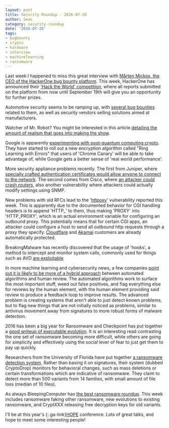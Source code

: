```yaml
---
layout: post
title: Security Roundup - 2016-07-20
author: Sean
category: security-roundup
date: '2016-07-20'
tags:
- bugbounty
- crypto
- hardware
- interview
- machinelearning
- ransomware
---
```


Last week I happened to miss this great interview with [Mårten Mickos, the CEO of the HackerOne bug bounty platform](https://hackerone.com/blog/interview-with-marten-mickos). This week, HackerOne has announced their ['Hack the World' competition](https://hackerone.com/hacktheworld/2016), where all reports submitted on the platform from now until September 19th will give you an opportunity for further prizes.

Automotive security seems to be ramping up, with [several bug bounties](http://arstechnica.com/cars/2016/07/bug-bounties-and-automotive-firewalls-dealing-with-the-car-hacker-threat/) related to them, as well as security vendors selling solutions aimed at manufacturers.

Watcher of Mr. Robot? You might be interested in this article [detailing the amount of realism that goes into making the show](http://arstechnica.com/the-multiverse/2016/07/expect-mr-robots-take-on-the-fbi-to-be-very-real-thanks-to-a-former-employee/).

Google is apparently [experimenting with post-quantum computing crypto](http://arstechnica.com/security/2016/07/https-crypto-is-on-the-brink-of-collapse-google-has-a-plan-to-fix-it/). They have started to roll out a new encryption algorithm called "Ring Learning with Errors" that users of 'Chrome Canary' will be able to take advantage of, while Google gets a better sense of 'real world performance'.

More security appliance problems recently. The first from Juniper, where [specially crafted authentication certificates would allow anyone to connect to the network](http://arstechnica.com/security/2016/07/crypto-flaw-made-it-easy-for-attackers-to-snoop-on-juniper-customers/). The second comes from Cisco, where [an attacker could crash routers](https://threatpost.com/cisco-patches-dos-flaw-in-ncs-6000-routers/119296/), also another vulnerability where attackers could actually modify settings using SNMP.

New problems with old RFCs lead to the '[httpoxy](https://httpoxy.org/)' vulnerability reported this week. This is apparently due to the documented behavior for CGI handling headers is to append 'HTTP_' to them, thus making 'PROXY' into 'HTTP_PROXY', which is an actual environment variable for configuring an outbound proxy. This potentially means that for certain CGI apps, an attacker could configure a host to send all outbound http requests through a proxy they specify. [Cloudflare](https://blog.cloudflare.com/cloudflare-sites-protected-from-httpoxy/) and [Akamai](https://blogs.akamai.com/2016/07/akamai-mitigates-httpoxy-vulnerability.html) customers are already automatically protected.

BreakingMalware has recently discovered that the usage of 'hooks', a method to intercept and monitor system calls, commonly used for things such as AVD [are exploitable](http://breakingmalware.com/vulnerabilities/captain-hook-pirating-avs-bypass-exploit-mitigations/) 

In more machine learning and cybersecurity news, a few companies [point out it is likely to be more of a hybrid approach](http://www.zdnet.com/article/why-ai-could-be-the-key-to-turning-the-tide-in-the-fight-against-cybercrime/#ftag=RSSbaffb68) between automated algorithms and human review. The automated algorithms work to surface the most important stuff, weed out false positives, and flag everything else for reviews by the human element, with the human element providing said review to produce a feedback loop to improve results. The advanced problem is creating systems that aren't able to just detect known problems, but to flag new things that are not initially noticed as problems, similar to antivirus movement away from signatures to more robust forms of malware detection.

2016 has been a big year for Ransomware and Checkpoint has put together a [good writeup of executable evolution](http://blog.checkpoint.com/2016/07/14/14181/). It is an interesting read contrasting the one set of ransomware becoming more difficult, while others are going for simplicity and effectively using the social lever of fear to just get them to pay up quickly.

Researchers from the University of Florida have put together [a ransomware detection system](https://threatpost.com/academics-build-early-warning-ransomware-detection-system/119288/). Rather than basing it on signatures, their system (dubbed CryptoDrop) monitors for behavioral changes, such as mass deletions or certain transformations which are indicative of ransomware. They claim to detect more than 500 variants from 14 families, with small amount of file loss (median of 10 files).

As always BleepingComputer has [the best ransomware roundup](http://www.bleepingcomputer.com/news/security/the-week-in-ransomware-july-15-2016-cryptxxx-unlock92-wildfire-locker-and-more/). This week includes ransomware faking other ransomware, new evolutions to existing ransomware, and CryptXXX releasing free decryption keys for old variants.

I'll be at this year's {:.ga-link}[HOPE](https://hope.net/) conference. Lots of great talks, and hope to meet some interesting people!
